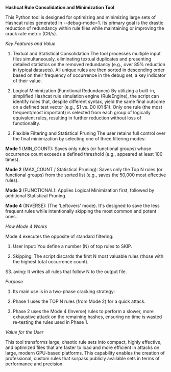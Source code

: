 **Hashcat Rule Consolidation and Minimization Tool**

This Python tool is designed for optimizing and minimizing large sets of Hashcat rules generated in --debug-mode=1. Its primary goal is the drastic reduction of redundancy within rule files while maintaining or improving the crack rate metric (CR/s).

*Key Features and Value*

1. Textual and Statistical Consolidation
The tool processes multiple input files simultaneously, eliminating textual duplicates and presenting detailed statistics on the removed redundancy (e.g., over 85% reduction in typical datasets). All unique rules are then sorted in descending order based on their frequency of occurrence in the debug set, a key indicator of their value.

2. Logical Minimization (Functional Redundancy)
By utilizing a built-in, simplified Hashcat rule simulation engine (RuleEngine), the script can identify rules that, despite different syntax, yield the same final outcome on a defined test vector (e.g., $1 vs. D0 i01 $1). Only one rule (the most frequent/most important) is selected from each group of logically equivalent rules, resulting in further reduction without loss of functionality.

3. Flexible Filtering and Statistical Pruning
The user retains full control over the final minimization by selecting one of three filtering modes:

**Mode 1** (MIN_COUNT): Saves only rules (or functional groups) whose occurrence count exceeds a defined threshold (e.g., appeared at least 100 times).

**Mode 2** (MAX_COUNT / Statistical Pruning): Saves only the Top N rules (or functional groups) from the sorted list (e.g., saves the 50,000 most effective rules).

**Mode 3** (FUNCTIONAL): Applies Logical Minimization first, followed by additional Statistical Pruning.

**Mode 4** (INVERSE): (The 'Leftovers' mode). It's designed to save the less frequent rules while intentionally skipping the most common and potent ones.

*How Mode 4 Works*

Mode 4 executes the opposite of standard filtering:

1. User Input: You define a number (N) of top rules to SKIP.

2. Skipping: The script discards the first N most valuable rules (those with the highest total occurrence count).

S3. aving: It writes all rules that follow N to the output file.

*Purpose*

1. Its main use is in a two-phase cracking strategy:

2. Phase 1 uses the TOP N rules (from Mode 2) for a quick attack.

3. Phase 2 uses the Mode 4 (Inverse) rules to perform a slower, more exhaustive attack on the remaining hashes, ensuring no time is wasted re-testing the rules used in Phase 1.

*Value for the User*

This tool transforms large, chaotic rule sets into compact, highly effective, and optimized files that are faster to load and more efficient in attacks on large, modern GPU-based platforms. This capability enables the creation of professional, custom rules that surpass publicly available sets in terms of performance and precision.
